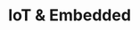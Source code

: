 ---
id: 3
title: IoT & Embedded
sub_theme: false
permalink: /iot-and-embedded/
image: /assets/images/content/IoT_Embedded.png
icon: /assets/images/content/Icon_IoT_Embedded.svg
icon_dark: /assets/images/content/Black_IoT.svg
description: >
    IoT is an enabling infrastructure that companies, cities and individuals need in place to act on the data and insights from connected devices. As the 5th wave of computing (AI, IoT and 5G) quickly approaches, fragmentation in the Arm ecosystem is hindering the deployment of increasingly sophisticated devices. Linaro and its Members are collaborating to build best in class common tools, libraries and interfaces while supporting common standards that will enable rapid deployment of secure solutions at lower cost points, more efficient deployments and easier maintenance.
jumbotron:
    class: theme_banner 
    title: Internet of Things
    description: >
        IoT is an enabling infrastructure that companies, cities and individuals need in place to act on the data and insights from connected devices. As the 5th wave of computing (AI, IoT and 5G) quickly approaches, fragmentation in the Arm ecosystem is hindering the deployment of increasingly sophisticated devices. Linaro and its Members are collaborating to build best in class common tools, libraries and interfaces while supporting common standards that will enable rapid deployment of secure solutions at lower cost points, more efficient deployments and easier maintenance.
    image: /assets/images/content/IoT_Embedded.png
    buttons:
      - title: How can Linaro help?
        url: "#contact_form"
        style: btn btn-primary btn-lg my-md-3 d-none d-md-inline-block text-uppercase theme_contact_btn
      - title: How can Linaro help?
        url: "#contact_form"
        style: btn btn-primary btn-sm my-2 d-inline-block d-md-none text-uppercase theme_contact_btn
presentation_link: https://linaro.co/iot-slides
flow:
    - row: container_row
      style: bg-green
      sections:
       - format: custom_include
         source: themes/quick_link_blocks.html
    - row: container_row
      style: related_projects bg-secondary text-white
      sections:
        - format: title
          title_content:
            size: h2
            text: >
                Related Projects
        - format: custom_include
          source: themes/related_projects.html
    - row: container_row
      style: associated_members
      sections:
        - format: title
          title_content:
            size: h2
            text: >
                Associated Members
    - row: custom_include_row
      source: themes/associated_members.html
    - row: custom_include_row
      source: themes/theme_contact_form.html
---